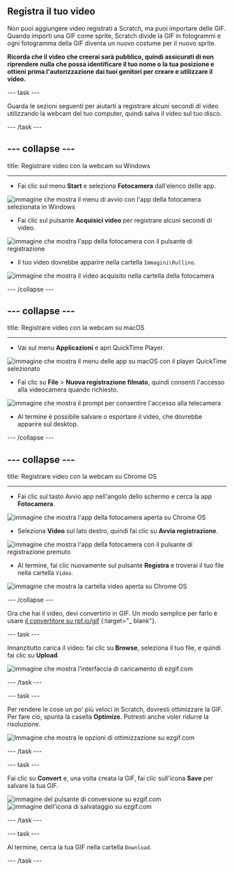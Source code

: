 ## Registra il tuo video

Non puoi aggiungere video registrati a Scratch, ma puoi importare delle GIF. Quando importi una GIF come sprite, Scratch divide la GIF in fotogrammi e ogni fotogramma della GIF diventa un nuovo costume per il nuovo sprite.

**Ricorda che il video che creerai sarà pubblico, quindi assicurati di non riprendere nulla che possa identificare il tuo nome o la tua posizione e ottieni prima l'autorizzazione dai tuoi genitori per creare e utilizzare il video.**

--- task ---

Guarda le sezioni seguenti per aiutarti a registrare alcuni secondi di video utilizzando la webcam del tuo computer, quindi salva il video sul tuo disco.

--- /task ---

--- collapse ---
---

title: Registrare video con la webcam su Windows

---
- Fai clic sul menu **Start** e seleziona **Fotocamera** dall'elenco delle app.

![immagine che mostra il menu di avvio con l'app della fotocamera selezionata in Windows](images/camera-app.png)

- Fai clic sul pulsante **Acquisici video** per registrare alcuni secondi di video.

![immagine che mostra l'app della fotocamera con il pulsante di registrazione](images/record-win.png)

- Il tuo video dovrebbe apparire nella cartella `Immagini\Rullino`.

![immagine che mostra il video acquisito nella cartella della fotocamera](images/camera-roll.png)


--- /collapse ---

--- collapse ---
---

title: Registrare video con la webcam su macOS

---
- Vai sul menu **Applicazioni** e apri QuickTime Player.

![immagine che mostra il menu delle app su macOS con il player QuickTime selezionato](images/quicktime.png)

- Fai clic su **File** > **Nuova registrazione filmato**, quindi consenti l'accesso alla videocamera quando richiesto.

![immagine che mostra il prompt per consentire l'accesso alla telecamera](images/allow_cam_macOS.png)

- Al termine è possibile salvare o esportare il video, che dovrebbe apparire sul desktop.


--- /collapse ---

--- collapse ---
---

title: Registrare video con la webcam su Chrome OS

---

- Fai clic sul tasto Avvio app nell'angolo dello schermo e cerca la app **Fotocamera**.

![immagine che mostra l'app della fotocamera aperta su Chrome OS](images/opencamera.png)

- Seleziona **Video** sul lato destro, quindi fai clic su **Avvia registrazione**.

![immagine che mostra l'app della fotocamera con il pulsante di registrazione premuto](images/hitrecord.png)

- Al termine, fai clic nuovamente sul pulsante **Registra** e troverai il tuo file nella cartella `Video`.

![immagine che mostra la cartella video aperta su Chrome OS](images/videosfolder.png)

--- /collapse ---

Ora che hai il video, devi convertirlo in GIF. Un modo semplice per farlo è usare [il convertitore su rpf.io/gif](https://rpf.io/gif) {:target="_ blank"}.

--- task ---

Innanzitutto carica il video: fai clic su **Browse**, seleziona il tuo file, e quindi fai clic su **Upload**.

![immagine che mostra l'interfaccia di caricamento di ezgif.com](images/ezgif-upload.png)

--- /task ---

--- task ---

Per rendere le cose un po' più veloci in Scratch, dovresti ottimizzare la GIF. Per fare ciò, spunta la casella **Optimize**. Potresti anche voler ridurre la risoluzione.

![Immagine che mostra le opzioni di ottimizzazione su ezgif.com](images/optimise-gif.png)

--- /task ---

--- task ---

Fai clic su **Convert** e, una volta creata la GIF, fai clic sull'icona **Save** per salvare la tua GIF.

![immagine del pulsante di conversione su ezgif.com](images/convert_btn.png) ![immagine dell'icona di salvataggio su ezgif.com](images/save_icon.png)

--- /task ---


--- task ---

Al termine, cerca la tua GIF nella cartella `Download`.

--- /task ---




